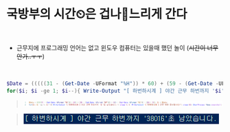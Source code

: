 # 국방부의 시간⏲은 겁나🐢느리게 간다

</br>

- 근무지에 프로그래밍 언어는 없고 윈도우 컴퓨터는 있을때 했던 놀이 (~~시간이 너무 안가..ㅜㅜ~~)

</br>

```powershell
$Date = (((((31 - (Get-Date -UFormat "%H")) * 60) + (59 - (Get-Date -UFormat "%M"))) * 60) - (Get-Date -UFormat "%S")) - (60 * 15); $i = $Date;
for($i; $i -ge 1; $i--){ Write-Output "[ 하번하시계 ] 야간 근무 하번까지 '$i'초 남았습니다."; sleep 1; }; Write-Output "[ 하번하시계 ] 근무 하번 준비합시다!"; sleep 60; Stop-Process -Name powershell;
```

>![IMAGE](https://github.com/NullBins/TIME/blob/main/IMAGES/TIME_SHELL.png)

>![IMAGE](https://github.com/NullBins/TIME/blob/main/IMAGES/MSG.png)
